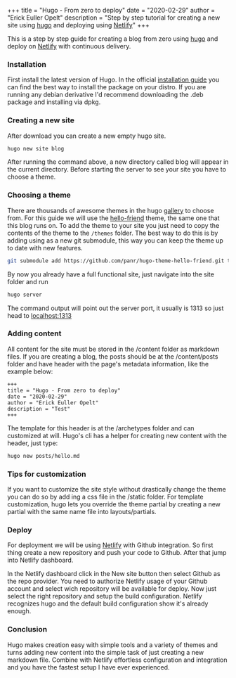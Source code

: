 +++
title = "Hugo - From zero to deploy"
date = "2020-02-29"
author = "Erick Euller Opelt"
description = "Step by step tutorial for creating a new site using [hugo](https://gohugo.io) and deploying using [Netlify](https://www.netlify.com/)"
+++

This is a step by step guide for creating a blog from zero using [hugo](https://gohugo.io) and deploy on [Netlify](https://www.netlify.com/) with continuous delivery.

### Installation

First install the latest version of Hugo. In the official [installation guide](https://gohugo.io/getting-started/installing/) you can find the best way to install the package on your distro. If you are running any debian derivative I'd recommend downloading the .deb package and installing via dpkg.

### Creating a new site

After download you can create a new empty hugo site.

``` sh 
hugo new site blog
```

After running the command above, a new directory called blog will appear in the current directory. Before starting the server to see your site you have to choose a theme.


### Choosing a theme

There are thousands of awesome themes in the hugo [gallery](https://themes.gohugo.io/) to choose from. For this guide we will use the [hello-friend](https://themes.gohugo.io/hugo-theme-hello-friend/) theme, the same one that this blog runs on. To add the theme to your site you just need to copy the contents of the theme to the `/themes` folder. The best way to do this is by adding using as a new git submodule, this way you can keep the theme up to date with new features.

```sh 
git submodule add https://github.com/panr/hugo-theme-hello-friend.git themes/hello-friend
```

By now you already have a full functional site, just navigate into the site folder and run 

```sh
hugo server
```

The command output will point out the server port, it usually is 1313 so just head to [localhost:1313](http://localhost:1313)

### Adding content

All content for the site must be stored in the /content folder as markdown files. If you are creating a blog, the posts should be at the /content/posts folder and have header with the page's metadata information, like the example below:

```
+++
title = "Hugo - From zero to deploy"
date = "2020-02-29"
author = "Erick Euller Opelt"
description = "Test"
+++
```

The template for this header is at the /archetypes folder and can customized at will. Hugo's cli has a helper for creating new content with the header, just type:

```sh
hugo new posts/hello.md
```
 
### Tips for customization

If you want to customize the site style without drastically change the theme you can do so by add ing a css file in the /static folder. For template customization, hugo lets you override the theme partial by creating a new partial with the same name file into layouts/partials.

### Deploy

For deployment we will be using [Netlify](https://www.netlify.com/) with Github integration. So first thing create a new repository and push your code to Github. After that jump into Netlify dashboard.

In the Netlify dashboard click in the New site button then select Github as the repo provider. You need to authorize Netlify usage of your Github account and select wich repository will be available for deploy. Now just select the right repository and setup the build configuration. Netlify recognizes hugo and the default build configuration show it's already enough.


### Conclusion

Hugo makes creation easy with simple tools and a variety of themes and turns adding new content into the simple task of just creating a new markdown file. Combine with Netlify effortless configuration and integration and you have the fastest setup I have ever experienced.